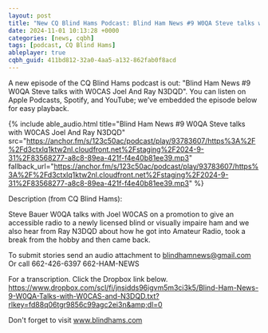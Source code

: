 ```yaml
---
layout: post
title: "New CQ Blind Hams Podcast: Blind Ham News #9 W0QA Steve talks with W0CAS Joel And Ray N3DQD"
date: 2024-11-01 10:13:28 +0000
categories: [news, cqbh]
tags: [podcast, CQ Blind Hams]
ableplayer: true
cqbh_guid: 411bd812-32a0-4aa5-a132-862fab0f8acd
---
```


A new episode of the CQ Blind Hams podcast is out: "Blind Ham News #9 W0QA Steve talks with W0CAS Joel And Ray N3DQD". You can listen on Apple Podcasts, Spotify, and YouTube; we’ve embedded the episode below for easy playback.

{% include able_audio.html title="Blind Ham News #9 W0QA Steve talks with W0CAS Joel And Ray N3DQD" src="https://anchor.fm/s/123c50ac/podcast/play/93783607/https%3A%2F%2Fd3ctxlq1ktw2nl.cloudfront.net%2Fstaging%2F2024-9-31%2F83568277-a8c8-89ea-421f-f4e40b81ee39.mp3" fallback_url="https://anchor.fm/s/123c50ac/podcast/play/93783607/https%3A%2F%2Fd3ctxlq1ktw2nl.cloudfront.net%2Fstaging%2F2024-9-31%2F83568277-a8c8-89ea-421f-f4e40b81ee39.mp3" %}

Description (from CQ Blind Hams):

<p>Steve Bauer W0QA talks with Joel W0CAS on a promotion to give an accessible radio to a newly licensed blind or visually impaire ham and we also hear from Ray N3DQD about how he got into Amateur Radio, took a break from the hobby and then came back.

To submit stories send an audio attachment to 
blindhamnews@gmail.com
Or call 662-426-6397 662-HAM-NEWS 

For a transcription. Click the Dropbox link below.
https://www.dropbox.com/scl/fi/jnsidds96igvm5m3ci3k5/Blind-Ham-News-9-W0QA-Talks-with-W0CAS-and-N3DQD.txt?rlkey=fd88q06tgr9856c99agc2ei3n&amp;dl=0

Don't forget to visit www.blindhams.com</p>
